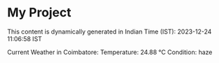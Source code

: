 # My Project

This content is dynamically generated in Indian Time (IST): 2023-12-24 11:06:58 IST


Current Weather in Coimbatore:
Temperature: 24.88 °C
Condition: haze
